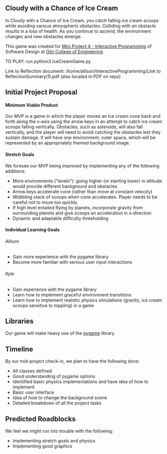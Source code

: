 ## Cloudy with a Chance of Ice Cream

In Cloudy with a Chance of Ice Cream, you catch falling ice cream scoops while avoiding various atmospheric obstacles. Colliding with an obstacle results in a loss of health. As you continue to ascend, the environment changes and new obstacles emerge.

This game was created for [Mini Project 4 - Interactive Programming](https://sd17spring.github.io//assignments/mini-project-4-interactive-visualization/) of Software Design at [Olin College of Engineering](http://olin.edu/).

TO PLAY: run python3 IceCreamGame.py

Link to Reflection document: 
	/home/allison/InteractiveProgramming/Link to ReflectionSummary(1).pdf
	(also located in PDF on repo)


## Initial Project Proposal

#### Minimum Viable Product

Our MVP is a game in which the player moves an ice cream cone back and forth along the x-axis using the arrow keys in an attempt to catch ice cream scoops falling vertically. Obstacles, such as asteroids, will also fall vertically, and the player will need to avoid catching the obstacles lest they sustain damage. It will have one environment, outer space, which will be represented by an appropriately themed background image.

#### Stretch Goals
We foresee our MVP being improved by implementing any of the following additions:

 * More environments ("levels"): going higher (or starting lower) in altitude would provide different background and obstacles
 * Arrow keys accelerate cone (rather than move at constant velocity)
 * Wobbling stack of scoops when cone accelerates. Player needs to be careful not to move too quickly.
 * If high level entailed flying by planets, incorporate gravity from surrounding planets and give scoops an acceleration in x-direction
 * Dynamic and adaptable difficulty thresholding

#### Individual Learning Goals

###### Allison

 * Gain more experience with the pygame library
 * Become more familiar with serious user input interactions

###### Kyle

 * Gain experience with the pygame library
 * Learn how to implement graceful environment transitions
 * Learn how to implement realistic physics simulations (gravity, ice cream scoops sensitive to toppling) in a game

## Libraries
Our game will make heavy use of the [pygame](http://pygame.org/) library.

## Timeline
By our mid-project check-in, we plan to have the following done:
* All classes defined
* Good understanding of pygame options
* Identified basic physics implementations and have idea of how to implement
* Basic user interface
* Idea of how to change the background scene
* Detailed breakdown of all the project tasks

## Predicted Roadblocks
We feel we might run into trouble with the following:
 * Implementing stretch goals and physics
 * Implementing good graphics
